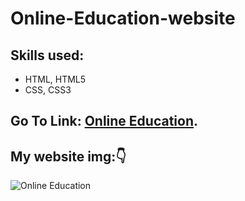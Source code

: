 # Online-Education-website
## Skills used:
- HTML, HTML5
- CSS, CSS3
## Go To Link: [Online Education](https://mai-elhajeen.github.io/Online-Education-website/).
## My website img::point_down:
![Online Education](https://user-images.githubusercontent.com/79872538/110218912-f55af200-7ec4-11eb-82d1-090978a37c59.png)
